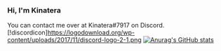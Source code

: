 ### Hi, I'm Kinatera
You can contact me over at Kinatera#7917 on Discord.
[!discordicon]https://logodownload.org/wp-content/uploads/2017/11/discord-logo-2-1.png
[![Anurag's GitHub stats](https://github-readme-stats.vercel.app/api?username=Kinatera&theme=tokyonight)](https://github.com/Kinatera/github-readme-stats)

